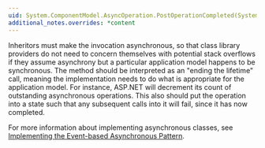 ```yaml
---
uid: System.ComponentModel.AsyncOperation.PostOperationCompleted(System.Threading.SendOrPostCallback,System.Object)
additional_notes.overrides: *content
---
```


<p>Inheritors must make the <xref href="System.ComponentModel.AsyncOperation.PostOperationCompleted(System.Threading.SendOrPostCallback,System.Object)"></xref> invocation asynchronous, so that class library providers do not need to concern themselves with potential stack overflows if they assume asynchrony but a particular application model happens to be synchronous. The method should be interpreted as an "ending the lifetime" call, meaning the implementation needs to do what is appropriate for the application model. For instance, ASP.NET will decrement its count of outstanding asynchronous operations. This also should put the operation into a state such that any subsequent calls into it will fail, since it has now completed.  
  
 For more information about implementing asynchronous classes, see [Implementing the Event-based Asynchronous Pattern](~/docs/standard/asynchronous-programming-patterns/implementing-the-event-based-asynchronous-pattern.md).</p>


